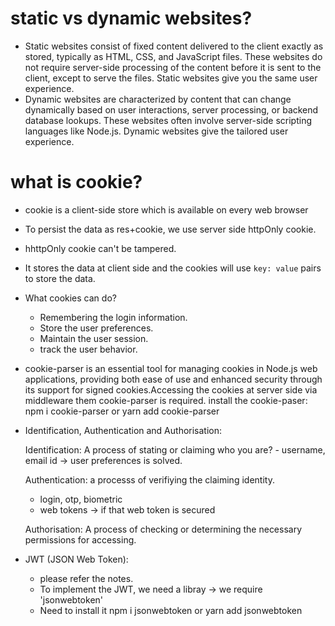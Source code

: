 # static vs dynamic websites?
 - Static websites consist of fixed content delivered to the client exactly as stored, typically as HTML, CSS, and JavaScript files. These websites do not require server-side processing of the content before it is sent to the client, except to serve the files. Static websites give you the same user experience. 
 - Dynamic websites are characterized by content that can change dynamically based on user interactions, server processing, or backend database lookups. These websites often involve server-side scripting languages like Node.js. Dynamic websites give the tailored user experience.

# what is cookie?

  - cookie is a client-side store which is available on every web browser
  - To persist the data as res+cookie, we use server side httpOnly cookie.
  - hhttpOnly cookie can't be tampered.
  - It stores the data at client side and the cookies will use `key: value` pairs to store the data.

  - What cookies can do?
     - Remembering the login information.
     - Store the user preferences.
     - Maintain the user session.
     - track the user behavior.

  - cookie-parser is an essential tool for managing cookies in Node.js web applications, providing both ease of use and enhanced security through its support for signed cookies.Accessing the cookies at server side via middleware them cookie-parser is required.
    install the cookie-paser: npm i cookie-parser or yarn add cookie-parser

- Identification, Authentication and Authorisation:

    Identification: A process of stating or claiming who you are?
      - username, email id -> user preferences is solved.

    Authentication: a processs of verifiying the claiming identity.
     - login, otp, biometric
     - web tokens -> if that web token is secured

    Authorisation: A process of checking or determining the necessary permissions for accessing.
    

- JWT (JSON Web Token):

   - please refer the notes.
   - To implement the JWT, we need a libray -> we require 'jsonwebtoken'
   - Need to install it npm i jsonwebtoken or yarn add jsonwebtoken